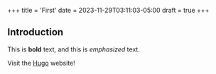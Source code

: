 +++
title = 'First'
date = 2023-11-29T03:11:03-05:00
draft = true
+++

## Introduction

This is **bold** text, and this is *emphasized* text.

Visit the [Hugo](https://gohugo.io) website!
